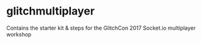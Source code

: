 # glitchmultiplayer
Contains the starter kit &amp; steps for the GlitchCon 2017 Socket.io multiplayer workshop
